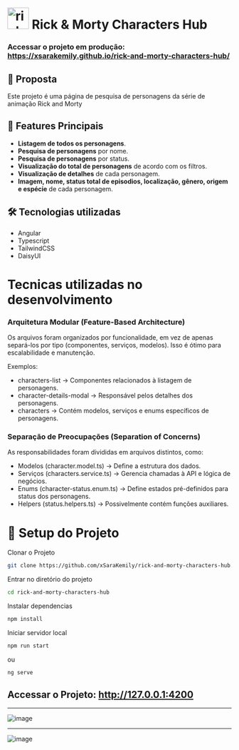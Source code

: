 # <img width="48" height="48" src="https://img.icons8.com/color/48/rick-sanchez.png" alt="rick-sanchez"/> Rick & Morty Characters Hub

### Accessar o projeto em produção: https://xsarakemily.github.io/rick-and-morty-characters-hub/

## 📝 Proposta  

Este projeto é uma página de pesquisa de personagens da série de animação Rick and Morty

## 🔹 Features Principais  
- **Listagem de todos os personagens**.
- **Pesquisa de personagens** por nome.  
- **Pesquisa de personagens** por status.  
- **Visualização do total de personagens** de acordo com os filtros.  
- **Visualização de detalhes** de cada personagem.
- **Imagem, nome, status total de episodios, localização, gênero, origem e espécie** de cada personagem.

## 🛠️ Tecnologias utilizadas

- Angular
- Typescript
- TailwindCSS
- DaisyUI

# Tecnicas utilizadas no desenvolvimento

### Arquitetura Modular (Feature-Based Architecture)
Os arquivos foram organizados por funcionalidade, em vez de apenas separá-los por tipo (componentes, serviços, modelos). Isso é ótimo para escalabilidade e manutenção.

Exemplos:
- characters-list → Componentes relacionados à listagem de personagens.
- character-details-modal → Responsável pelos detalhes dos personagens.
- characters → Contém modelos, serviços e enums específicos de personagens.

### Separação de Preocupações (Separation of Concerns)
As responsabilidades foram divididas em arquivos distintos, como:

- Modelos (character.model.ts) → Define a estrutura dos dados.
- Serviços (characters.service.ts) → Gerencia chamadas à API e lógica de negócios.
- Enums (character-status.enum.ts) → Define estados pré-definidos para status dos personagens.
- Helpers (status.helpers.ts) → Possivelmente contém funções auxiliares.

# 🚀 Setup do Projeto 


Clonar o Projeto
```sh
git clone https://github.com/xSaraKemily/rick-and-morty-characters-hub.git
```
Entrar no diretório do projeto

```sh
cd rick-and-morty-characters-hub
```

Instalar dependencias

```sh
npm install
```

Iniciar servidor local

```sh
npm run start
```

ou 

```sh
ng serve
```

## Accessar o Projeto: http://127.0.0.1:4200

---

![image](https://github.com/user-attachments/assets/2251c012-8d45-42ea-89bf-514fec81d78d)

---

![image](https://github.com/user-attachments/assets/1c98b1f3-15c5-4692-b530-51d68aa6437f)


